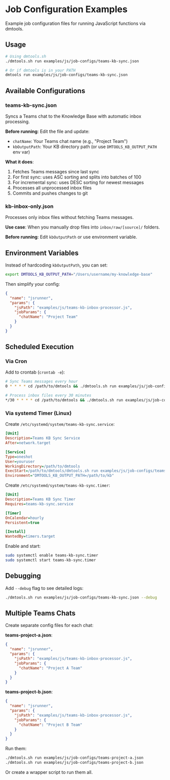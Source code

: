 # Job Configuration Examples

Example job configuration files for running JavaScript functions via dmtools.

## Usage

```bash
# Using dmtools.sh
./dmtools.sh run examples/js/job-configs/teams-kb-sync.json

# Or if dmtools is in your PATH
dmtools run examples/js/job-configs/teams-kb-sync.json
```

## Available Configurations

### teams-kb-sync.json
Syncs a Teams chat to the Knowledge Base with automatic inbox processing.

**Before running**: Edit the file and update:
- `chatName`: Your Teams chat name (e.g., "Project Team")
- `kbOutputPath`: Your KB directory path (or use `DMTOOLS_KB_OUTPUT_PATH` env var)

**What it does**:
1. Fetches Teams messages since last sync
2. For first sync: uses ASC sorting and splits into batches of 100
3. For incremental sync: uses DESC sorting for newest messages
4. Processes all unprocessed inbox files
5. Commits and pushes changes to git

### kb-inbox-only.json
Processes only inbox files without fetching Teams messages.

**Use case**: When you manually drop files into `inbox/raw/[source]/` folders.

**Before running**: Edit `kbOutputPath` or use environment variable.

## Environment Variables

Instead of hardcoding `kbOutputPath`, you can set:

```bash
export DMTOOLS_KB_OUTPUT_PATH="/Users/username/my-knowledge-base"
```

Then simplify your config:

```json
{
  "name": "jsrunner",
  "params": {
    "jsPath": "examples/js/teams-kb-inbox-processor.js",
    "jobParams": {
      "chatName": "Project Team"
    }
  }
}
```

## Scheduled Execution

### Via Cron

Add to crontab (`crontab -e`):

```bash
# Sync Teams messages every hour
0 * * * * cd /path/to/dmtools && ./dmtools.sh run examples/js/job-configs/teams-kb-sync.json

# Process inbox files every 30 minutes
*/30 * * * * cd /path/to/dmtools && ./dmtools.sh run examples/js/job-configs/kb-inbox-only.json
```

### Via systemd Timer (Linux)

Create `/etc/systemd/system/teams-kb-sync.service`:

```ini
[Unit]
Description=Teams KB Sync Service
After=network.target

[Service]
Type=oneshot
User=youruser
WorkingDirectory=/path/to/dmtools
ExecStart=/path/to/dmtools/dmtools.sh run examples/js/job-configs/teams-kb-sync.json
Environment="DMTOOLS_KB_OUTPUT_PATH=/path/to/kb"
```

Create `/etc/systemd/system/teams-kb-sync.timer`:

```ini
[Unit]
Description=Teams KB Sync Timer
Requires=teams-kb-sync.service

[Timer]
OnCalendar=hourly
Persistent=true

[Install]
WantedBy=timers.target
```

Enable and start:

```bash
sudo systemctl enable teams-kb-sync.timer
sudo systemctl start teams-kb-sync.timer
```

## Debugging

Add `--debug` flag to see detailed logs:

```bash
./dmtools.sh run examples/js/job-configs/teams-kb-sync.json --debug
```

## Multiple Teams Chats

Create separate config files for each chat:

**teams-project-a.json**:
```json
{
  "name": "jsrunner",
  "params": {
    "jsPath": "examples/js/teams-kb-inbox-processor.js",
    "jobParams": {
      "chatName": "Project A Team"
    }
  }
}
```

**teams-project-b.json**:
```json
{
  "name": "jsrunner",
  "params": {
    "jsPath": "examples/js/teams-kb-inbox-processor.js",
    "jobParams": {
      "chatName": "Project B Team"
    }
  }
}
```

Run them:
```bash
./dmtools.sh run examples/js/job-configs/teams-project-a.json
./dmtools.sh run examples/js/job-configs/teams-project-b.json
```

Or create a wrapper script to run them all.


